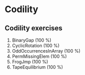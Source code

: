 # Codility
## Codility exercises

1. BinaryGap (100 %)
2. CyclicRotation (100 %)
3. OddOccurrencesInArray (100 %)
4. PermMissingElem (100 %)
5. FrogJmp (100 %)
6. TapeEquilibrium (100 %)